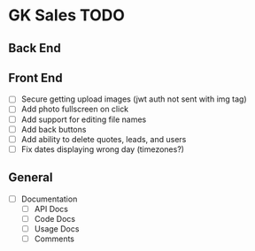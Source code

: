 # GK Sales TODO

## Back End

## Front End

- [ ] Secure getting upload images (jwt auth not sent with img tag)
- [ ] Add photo fullscreen on click
- [ ] Add support for editing file names
- [ ] Add back buttons
- [ ] Add ability to delete quotes, leads, and users
- [ ] Fix dates displaying wrong day (timezones?)

## General

- [ ] Documentation
  - [ ] API Docs
  - [ ] Code Docs
  - [ ] Usage Docs
  - [ ] Comments

